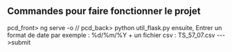 ## Commandes pour faire fonctionner le projet
pcd_front> ng serve -o //
pcd_back> python util_flask.py
ensuite,
Entrer un format de date par  exemple : %d/%m/%Y + un fichier csv : TS_57_07.csv --->submit

